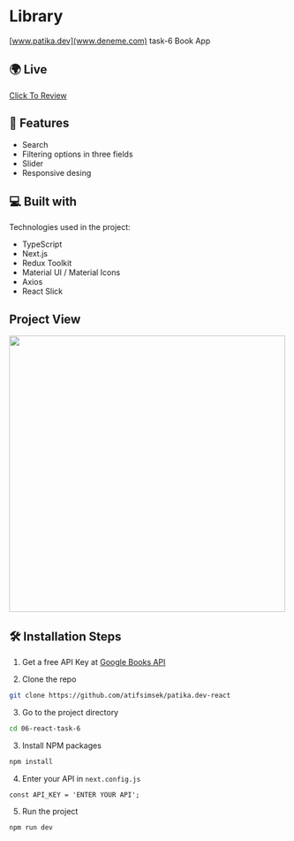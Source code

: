 # Library

[www.patika.dev](www.deneme.com) task-6 Book App

## 🌍 Live

[Click To Review](https://patika-library.vercel.app/)

## 📌 Features

- Search
- Filtering options in three fields
- Slider
- Responsive desing

## 💻 Built with

Technologies used in the project:

- TypeScript
- Next.js
- Redux Toolkit
- Material UI / Material Icons
- Axios
- React Slick

## Project View

<img src="./public/assets/Library.gif"  width="500" />

## 🛠️ Installation Steps

1. Get a free API Key at [Google Books API](https://developers.google.com/books/docs/overview)

2. Clone the repo

```sh
git clone https://github.com/atifsimsek/patika.dev-react
```

3. Go to the project directory

```sh
cd 06-react-task-6
```

3. Install NPM packages

```sh
npm install
```

4. Enter your API in `next.config.js`

```JS
const API_KEY = 'ENTER YOUR API';
```

5. Run the project

```sh
npm run dev
```
